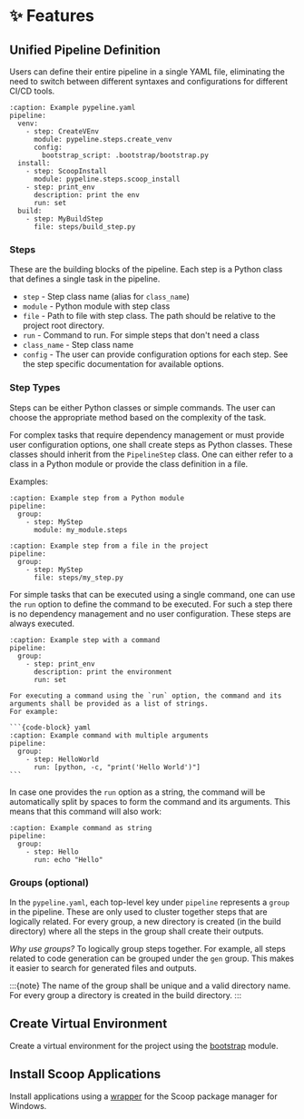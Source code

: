 # ✨ Features

## Unified Pipeline Definition

Users can define their entire pipeline in a single YAML file, eliminating the need to switch between different syntaxes and configurations for different CI/CD tools.

```{code-block} yaml
:caption: Example pypeline.yaml
pipeline:
  venv:
    - step: CreateVEnv
      module: pypeline.steps.create_venv
      config:
        bootstrap_script: .bootstrap/bootstrap.py
  install:
    - step: ScoopInstall
      module: pypeline.steps.scoop_install
    - step: print_env
      description: print the env
      run: set
  build:
    - step: MyBuildStep
      file: steps/build_step.py
```

### Steps

These are the building blocks of the pipeline. Each step is a Python class that defines a single task in the pipeline.

- `step` - Step class name (alias for `class_name`)
- `module` - Python module with step class
- `file` - Path to file with step class. The path should be relative to the project root directory.
- `run` - Command to run. For simple steps that don't need a class
- `class_name` - Step class name
- `config` - The user can provide configuration options for each step. See the step specific documentation for available options.

### Step Types

Steps can be either Python classes or simple commands. The user can choose the appropriate method based on the complexity of the task.

For complex tasks that require dependency management or must provide user configuration options, one shall create steps as Python classes.
These classes should inherit from the `PipelineStep` class. One can either refer to a class in a Python module or provide the class definition in a file.

Examples:

```{code-block} yaml
:caption: Example step from a Python module
pipeline:
  group:
    - step: MyStep
      module: my_module.steps
```

```{code-block} yaml
:caption: Example step from a file in the project
pipeline:
  group:
    - step: MyStep
      file: steps/my_step.py
```

For simple tasks that can be executed using a single command, one can use the `run` option to define the command to be executed.
For such a step there is no dependency management and no user configuration. These steps are always executed.

```{code-block} yaml
:caption: Example step with a command
pipeline:
  group:
    - step: print_env
      description: print the environment
      run: set
```

````{important}
For executing a command using the `run` option, the command and its arguments shall be provided as a list of strings.
For example:

```{code-block} yaml
:caption: Example command with multiple arguments
pipeline:
  group:
    - step: HelloWorld
      run: [python, -c, "print('Hello World')"]
```
````

In case one provides the `run` option as a string, the command will be automatically split by spaces to form the command and its arguments.
This means that this command will also work:

```{code-block} yaml
:caption: Example command as string
pipeline:
  group:
    - step: Hello
      run: echo "Hello"
```

### Groups (optional)

In the `pypeline.yaml`, each top-level key under `pipeline` represents a `group` in the pipeline.
These are only used to cluster together steps that are logically related.
For every group, a new directory is created (in the build directory) where all the steps in the group shall create their outputs.

_Why use groups?_
To logically group steps together. For example, all steps related to code generation can be grouped under the `gen` group. This makes it easier to search for generated files and outputs.

:::{note}
The name of the group shall be unique and a valid directory name. For every group a directory is created in the build directory.
:::

## Create Virtual Environment

Create a virtual environment for the project using the [bootstrap](https://github.com/avengineers/bootstrap) module.

## Install Scoop Applications

Install applications using a [wrapper](https://python-app-dev.readthedocs.io/en/latest/features/scoop_wrapper.html) for the Scoop package manager for Windows.

```

```
